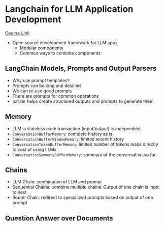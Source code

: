 # Langchain for LLM Application Development
[Course Link](https://learn.deeplearning.ai/langchain/lesson/1/introduction)
- Open source development framework for LLM apps
  - Modular components
  - Common ways to combine components

## LangChain Models, Prompts and Output Parsers
- Why use prompt templates?
- Prompts can be long and detailed
- We can re-use good prompts
- There are prompts for common operations
- parser helps create structured outputs and prompts to generate them

## Memory
- LLM is stateless each transaction (input/output) is independent
- `ConversationBufferMemory`: complete history as is
- `ConversationBufferWindowMemory`: limited recent history
- `ConversationTokenBufferMemory`: limited number of tokens maps directly to cost of using LLMs
- `ConversationSummaryBufferMemory`: summary of the conversation so far

## Chains
- LLM Chain: combination of LLM and prompt
- Sequential Chains: combine multiple chains. Output of one chain is input to next
- Router Chain: redirect to specialized prompts based on output of one prompt

## Question Answer over Documents   
